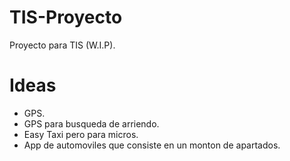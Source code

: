 # TIS-Proyecto
Proyecto para TIS (W.I.P).

# Ideas
* GPS.
* GPS para busqueda de arriendo.
* Easy Taxi pero para micros.
* App de automoviles que consiste en un monton de apartados.

